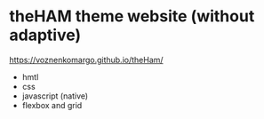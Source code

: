 # theHAM theme website (without adaptive)
https://voznenkomargo.github.io/theHam/

- hmtl
- css
- javascript (native)
- flexbox and grid
